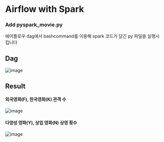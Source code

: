 # Airflow with Spark
### Add pyspark_movie.py
에어플로우 dag에서 bashcommand를 이용해 spark 코드가 담긴 py 파일을 실행시킵니다
## Dag
![image](https://github.com/user-attachments/assets/9be2ba57-7ce1-4509-866d-763bc4f4e41a)
## Result
#### 외국영화(F), 한국영화(K) 관객 수
![image](https://github.com/user-attachments/assets/a00196f9-8714-4147-9ab3-6d6bcc240bea)
#### 다양성 영화(Y), 상업 영화(N) 상영 횟수
![image](https://github.com/user-attachments/assets/9ec79df1-95c9-458f-903f-92890162f0a8)
